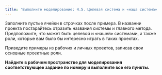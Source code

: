 ```yaml
---
title: 'Выполните моделирование: 4.5. Целевая система и «наша система»'
---
```


Заполните пустые ячейки в строчках после примера. В названии проекта
постарайтесь отразить названия системы и главного метода. Предположите,
что может быть целевой и «нашей» системами, а также роли, которые вам
было бы интересно играть в таких проектах.

Приведите примеры из рабочих и личных проектов, записав свои основные
проектные роли.

**Найдите в рабочем пространстве для моделирования соответствующее
задание по номеру и выполните все его пункты.**
